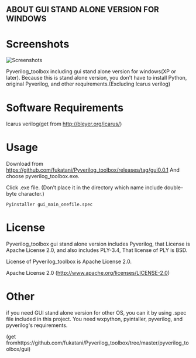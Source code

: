 ## ABOUT GUI STAND ALONE VERSION FOR WINDOWS

Screenshots
==============================

![Screenshots](https://github.com/fukatani/Pyverilog_toolbox/blob/master/pyverilog_toolbox/docs/screenshot.PNG "Screenshots")

Pyverilog_toolbox including gui stand alone version for windows(XP or later).
Because this is stand alone version, you don't have to install Python, original Pyverilog, and other requirements.(Excluding Icarus verilog)


Software Requirements
==============================
Icarus verilog(get from http://bleyer.org/icarus/)


Usage
==============================

Download from
https://github.com/fukatani/Pyverilog_toolbox/releases/tag/gui0.0.1
And choose pyverilog_toolbox.exe.


Click .exe file.
(Don't place it in the directory which name include double-byte character.)

```
Pyinstaller gui_main_onefile.spec
```
License
==============================
Pyverilog_toolbox gui stand alone version includes Pyverilog, that License is Apache License 2.0, 
 and also includes PLY-3.4, That license of PLY is BSD.

License of Pyverilog_toolbox is Apache License 2.0.

Apache License 2.0
(http://www.apache.org/licenses/LICENSE-2.0)


Other
==============================

if you need GUI stand alone version for other OS, you can it by using .spec file included in this project. You need wxpython, pyintaller, pyverilog, and pyverilog's requirements.

(get fromhttps://github.com/fukatani/Pyverilog_toolbox/tree/master/pyverilog_toolbox/gui)